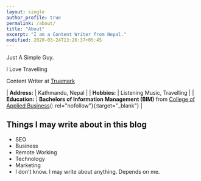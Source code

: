 ```yaml
---
layout: single
author_profile: true
permalink: /about/
title: "About"
excerpt: "I am a Content Writer from Nepal."
modified: 2020-03-24T13:26:37+05:45
---
```


Just A Simple Guy.

I Love Travelling

Content Writer at [Truemark](https://truemark.com.np/)

| **Address:** | Kathmandu, Nepal |
| **Hobbies:** | Listening Music, Travelling |
| **Education:** | **Bachelors of Information Management (BIM)** from [College of Applied Business](http://www.cab.edu.np/){: rel="nofollow"}{:target="\_blank"} |

## Things I may write about in this blog

- SEO
- Business
- Remote Working
- Technology
- Marketing
- I don't know. I may write about anything. Depends on me.
